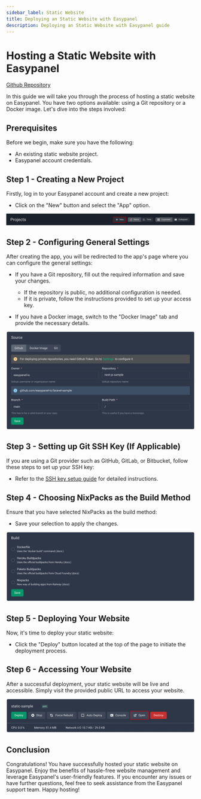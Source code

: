 ```yaml
---
sidebar_label: Static Website
title: Deploying an Static Website with Easypanel
description: Deploying an Static Website with Easypanel guide
---
```


# Hosting a Static Website with Easypanel

[Github Repository](https://github.com/easypanel-io/static-site-sample)

In this guide we will take you through the process of hosting a static website on Easypanel. You have two options available: using a Git repository or a Docker image. Let's dive into the steps involved:

## Prerequisites

Before we begin, make sure you have the following:

- An existing static website project.
- Easypanel account credentials.

## Step 1 - Creating a New Project

Firstly, log in to your Easypanel account and create a new project:

- Click on the "New" button and select the "App" option.

![Environment Setup](./new-project.png)

## Step 2 - Configuring General Settings

After creating the app, you will be redirected to the app's page where you can configure the general settings:

- If you have a Git repository, fill out the required information and save your changes.

  - If the repository is public, no additional configuration is needed.
  - If it is private, follow the instructions provided to set up your access key.

- If you have a Docker image, switch to the "Docker Image" tab and provide the necessary details.

![Environment Setup](./source-panel.png)

## Step 3 - Setting up Git SSH Key (If Applicable)

If you are using a Git provider such as GitHub, GitLab, or Bitbucket, follow these steps to set up your SSH key:

- Refer to the [SSH key setup guide](https://easypanel.io/docs/code-sources/git-ssh) for detailed instructions.

## Step 4 - Choosing NixPacks as the Build Method

Ensure that you have selected NixPacks as the build method:

- Save your selection to apply the changes.

![Environment Setup](./build.png)

## Step 5 - Deploying Your Website

Now, it's time to deploy your static website:

- Click the "Deploy" button located at the top of the page to initiate the deployment process.

## Step 6 - Accessing Your Website

After a successful deployment, your static website will be live and accessible. Simply visit the provided public URL to access your website.

![Environment Setup](./open.png)

## Conclusion

Congratulations! You have successfully hosted your static website on Easypanel. Enjoy the benefits of hassle-free website management and leverage Easypanel's user-friendly features. If you encounter any issues or have further questions, feel free to seek assistance from the Easypanel support team. Happy hosting!
